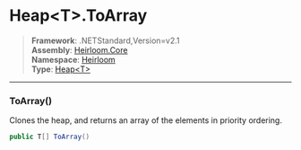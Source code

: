 # Heap\<T>.ToArray

> **Framework**: .NETStandard,Version=v2.1  
> **Assembly**: [Heirloom.Core][0]  
> **Namespace**: [Heirloom][0]  
> **Type**: [Heap\<T>][1]  

--------------------------------------------------------------------------------

### ToArray()

Clones the heap, and returns an array of the elements in priority ordering.

```cs
public T[] ToArray()
```

[0]: ../Heirloom.Core.md
[1]: Heirloom.Heap[T].md
